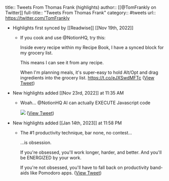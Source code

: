 title:: Tweets From Thomas Frank (highlights)
author:: [[@TomFrankly on Twitter]]
full-title:: "Tweets From Thomas Frank"
category:: #tweets
url:: https://twitter.com/TomFrankly

- Highlights first synced by [[Readwise]] [[Nov 19th, 2022]]
	- If you cook and use @NotionHQ, try this:
	  
	  Inside every recipe within my Recipe Book, I have a synced block for my grocery list.
	  
	  This means I can see it from any recipe.
	  
	  When I'm planning meals, it's super-easy to hold Alt/Opt and drag ingredients into the grocery list. https://t.co/eJXSwdMFTc ([View Tweet](https://twitter.com/TomFrankly/status/1574200054167982080))
- New highlights added [[Nov 23rd, 2022]] at 11:35 AM
	- Woah... @NotionHQ AI can actually EXECUTE Javascript code 
	  
	  ![](https://pbs.twimg.com/media/FiLqE5pXoAET_zt.jpg) ([View Tweet](https://twitter.com/TomFrankly/status/1595096192614006788))
- New highlights added [[Jan 14th, 2023]] at 11:58 PM
	- The #1 productivity technique, bar none, no contest...
	  
	  ...is obsession.
	  
	  If you're obsessed, you'll work longer, harder, and better. And you'll be ENERGIZED by your work.
	  
	  If you're not obsessed, you'll have to fall back on productivity band-aids like Pomodoro apps. ([View Tweet](https://twitter.com/TomFrankly/status/1613609166018314264))